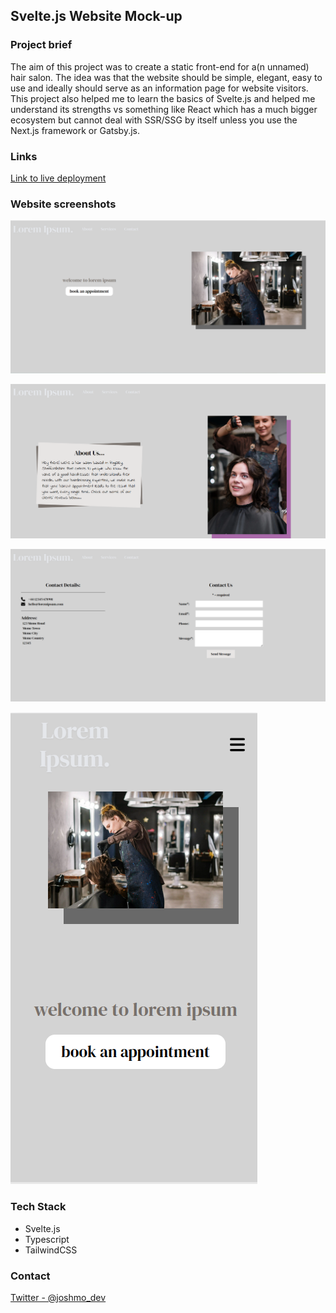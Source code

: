 ## Svelte.js Website Mock-up
### Project brief
The aim of this project was to create a static front-end for a(n unnamed) hair salon. The idea was that the website should be simple, elegant, easy to use and ideally should serve as an information page for website visitors. This project also helped me to learn the basics of Svelte.js and helped me understand its strengths vs something like React which has a much bigger ecosystem but cannot deal with SSR/SSG by itself unless you use the Next.js framework or Gatsby.js. 

### Links
[Link to live deployment](https://svelte-example-app.vercel.app/)

### Website screenshots
![Homepage screenshot](./github_screenshot_homepage.png)

![About page screenshot](./github_screenshot_about.png)

![Contact page screenshot](./github_screenshot_contact.png)

![Homepage screenshot mobile](./github_screenshot_homepage_mobile.png)

### Tech Stack
- Svelte.js 
- Typescript
- TailwindCSS

### Contact
[Twitter - @joshmo_dev](https://twitter.com/joshmo_dev)